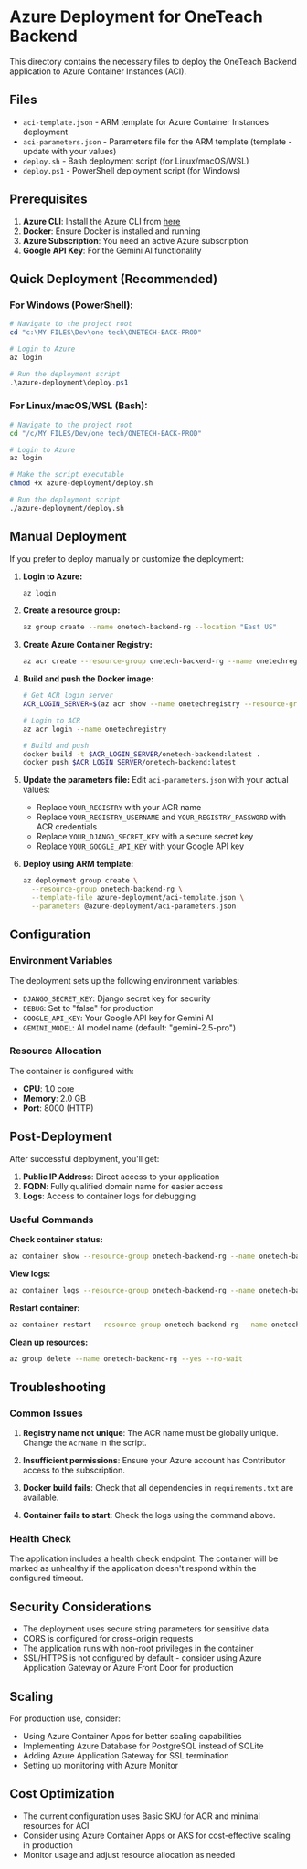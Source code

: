 # Azure Deployment for OneTeach Backend

This directory contains the necessary files to deploy the OneTeach Backend application to Azure Container Instances (ACI).

## Files

- `aci-template.json` - ARM template for Azure Container Instances deployment
- `aci-parameters.json` - Parameters file for the ARM template (template - update with your values)
- `deploy.sh` - Bash deployment script (for Linux/macOS/WSL)
- `deploy.ps1` - PowerShell deployment script (for Windows)

## Prerequisites

1. **Azure CLI**: Install the Azure CLI from [here](https://docs.microsoft.com/en-us/cli/azure/install-azure-cli)
2. **Docker**: Ensure Docker is installed and running
3. **Azure Subscription**: You need an active Azure subscription
4. **Google API Key**: For the Gemini AI functionality

## Quick Deployment (Recommended)

### For Windows (PowerShell):
```powershell
# Navigate to the project root
cd "c:\MY FILES\Dev\one tech\ONETECH-BACK-PROD"

# Login to Azure
az login

# Run the deployment script
.\azure-deployment\deploy.ps1
```

### For Linux/macOS/WSL (Bash):
```bash
# Navigate to the project root
cd "/c/MY FILES/Dev/one tech/ONETECH-BACK-PROD"

# Login to Azure
az login

# Make the script executable
chmod +x azure-deployment/deploy.sh

# Run the deployment script
./azure-deployment/deploy.sh
```

## Manual Deployment

If you prefer to deploy manually or customize the deployment:

1. **Login to Azure:**
   ```bash
   az login
   ```

2. **Create a resource group:**
   ```bash
   az group create --name onetech-backend-rg --location "East US"
   ```

3. **Create Azure Container Registry:**
   ```bash
   az acr create --resource-group onetech-backend-rg --name onetechregistry --sku Basic --admin-enabled true
   ```

4. **Build and push the Docker image:**
   ```bash
   # Get ACR login server
   ACR_LOGIN_SERVER=$(az acr show --name onetechregistry --resource-group onetech-backend-rg --query "loginServer" --output tsv)
   
   # Login to ACR
   az acr login --name onetechregistry
   
   # Build and push
   docker build -t $ACR_LOGIN_SERVER/onetech-backend:latest .
   docker push $ACR_LOGIN_SERVER/onetech-backend:latest
   ```

5. **Update the parameters file:**
   Edit `aci-parameters.json` with your actual values:
   - Replace `YOUR_REGISTRY` with your ACR name
   - Replace `YOUR_REGISTRY_USERNAME` and `YOUR_REGISTRY_PASSWORD` with ACR credentials
   - Replace `YOUR_DJANGO_SECRET_KEY` with a secure secret key
   - Replace `YOUR_GOOGLE_API_KEY` with your Google API key

6. **Deploy using ARM template:**
   ```bash
   az deployment group create \
     --resource-group onetech-backend-rg \
     --template-file azure-deployment/aci-template.json \
     --parameters @azure-deployment/aci-parameters.json
   ```

## Configuration

### Environment Variables

The deployment sets up the following environment variables:

- `DJANGO_SECRET_KEY`: Django secret key for security
- `DEBUG`: Set to "false" for production
- `GOOGLE_API_KEY`: Your Google API key for Gemini AI
- `GEMINI_MODEL`: AI model name (default: "gemini-2.5-pro")

### Resource Allocation

The container is configured with:
- **CPU**: 1.0 core
- **Memory**: 2.0 GB
- **Port**: 8000 (HTTP)

## Post-Deployment

After successful deployment, you'll get:

1. **Public IP Address**: Direct access to your application
2. **FQDN**: Fully qualified domain name for easier access
3. **Logs**: Access to container logs for debugging

### Useful Commands

**Check container status:**
```bash
az container show --resource-group onetech-backend-rg --name onetech-backend
```

**View logs:**
```bash
az container logs --resource-group onetech-backend-rg --name onetech-backend
```

**Restart container:**
```bash
az container restart --resource-group onetech-backend-rg --name onetech-backend
```

**Clean up resources:**
```bash
az group delete --name onetech-backend-rg --yes --no-wait
```

## Troubleshooting

### Common Issues

1. **Registry name not unique**: The ACR name must be globally unique. Change the `AcrName` in the script.

2. **Insufficient permissions**: Ensure your Azure account has Contributor access to the subscription.

3. **Docker build fails**: Check that all dependencies in `requirements.txt` are available.

4. **Container fails to start**: Check the logs using the command above.

### Health Check

The application includes a health check endpoint. The container will be marked as unhealthy if the application doesn't respond within the configured timeout.

## Security Considerations

- The deployment uses secure string parameters for sensitive data
- CORS is configured for cross-origin requests
- The application runs with non-root privileges in the container
- SSL/HTTPS is not configured by default - consider using Azure Application Gateway or Azure Front Door for production

## Scaling

For production use, consider:
- Using Azure Container Apps for better scaling capabilities
- Implementing Azure Database for PostgreSQL instead of SQLite
- Adding Azure Application Gateway for SSL termination
- Setting up monitoring with Azure Monitor

## Cost Optimization

- The current configuration uses Basic SKU for ACR and minimal resources for ACI
- Consider using Azure Container Apps or AKS for cost-effective scaling in production
- Monitor usage and adjust resource allocation as needed
